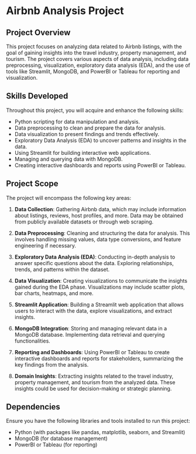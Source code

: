# Airbnb Analysis Project

## Project Overview
This project focuses on analyzing data related to Airbnb listings, with the goal of gaining insights into the travel industry, property management, and tourism. The project covers various aspects of data analysis, including data preprocessing, visualization, exploratory data analysis (EDA), and the use of tools like Streamlit, MongoDB, and PowerBI or Tableau for reporting and visualization.

## Skills Developed
Throughout this project, you will acquire and enhance the following skills:
- Python scripting for data manipulation and analysis.
- Data preprocessing to clean and prepare the data for analysis.
- Data visualization to present findings and trends effectively.
- Exploratory Data Analysis (EDA) to uncover patterns and insights in the data.
- Using Streamlit for building interactive web applications.
- Managing and querying data with MongoDB.
- Creating interactive dashboards and reports using PowerBI or Tableau.

## Project Scope
The project will encompass the following key areas:

1. **Data Collection**: Gathering Airbnb data, which may include information about listings, reviews, host profiles, and more. Data may be obtained from publicly available datasets or through web scraping.

2. **Data Preprocessing**: Cleaning and structuring the data for analysis. This involves handling missing values, data type conversions, and feature engineering if necessary.

3. **Exploratory Data Analysis (EDA)**: Conducting in-depth analysis to answer specific questions about the data. Exploring relationships, trends, and patterns within the dataset.

4. **Data Visualization**: Creating visualizations to communicate the insights gained during the EDA phase. Visualizations may include scatter plots, bar charts, heatmaps, and more.

5. **Streamlit Application**: Building a Streamlit web application that allows users to interact with the data, explore visualizations, and extract insights.

6. **MongoDB Integration**: Storing and managing relevant data in a MongoDB database. Implementing data retrieval and querying functionalities.

7. **Reporting and Dashboards**: Using PowerBI or Tableau to create interactive dashboards and reports for stakeholders, summarizing the key findings from the analysis.

8. **Domain Insights**: Extracting insights related to the travel industry, property management, and tourism from the analyzed data. These insights could be used for decision-making or strategic planning.

## Dependencies
Ensure you have the following libraries and tools installed to run this project:
- Python (with packages like pandas, matplotlib, seaborn, and Streamlit)
- MongoDB (for database management)
- PowerBI or Tableau (for reporting)
